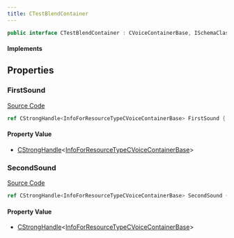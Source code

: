 ```yaml
---
title: CTestBlendContainer
---
```


```csharp
public interface CTestBlendContainer : CVoiceContainerBase, ISchemaClass<CVoiceContainerBase>, ISchemaClass<CTestBlendContainer>, ISchemaField, ISchemaClass, INativeHandle
```

#### Implements

## Properties

### FirstSound

[Source Code](https://github.com/swiftly-solution/swiftlys2/blob/beta/managed/src/SwiftlyS2.Generated/Schemas/Interfaces/CTestBlendContainer.cs#L16)

```csharp
ref CStrongHandle<InfoForResourceTypeCVoiceContainerBase> FirstSound { get; }
```

#### Property Value

- [CStrongHandle](/docs/api/shared/natives/cstronghandle-1)<[InfoForResourceTypeCVoiceContainerBase](/docs/api/shared/schemadefinitions/infoforresourcetypecvoicecontainerbase)>

### SecondSound

[Source Code](https://github.com/swiftly-solution/swiftlys2/blob/beta/managed/src/SwiftlyS2.Generated/Schemas/Interfaces/CTestBlendContainer.cs#L18)

```csharp
ref CStrongHandle<InfoForResourceTypeCVoiceContainerBase> SecondSound { get; }
```

#### Property Value

- [CStrongHandle](/docs/api/shared/natives/cstronghandle-1)<[InfoForResourceTypeCVoiceContainerBase](/docs/api/shared/schemadefinitions/infoforresourcetypecvoicecontainerbase)>

